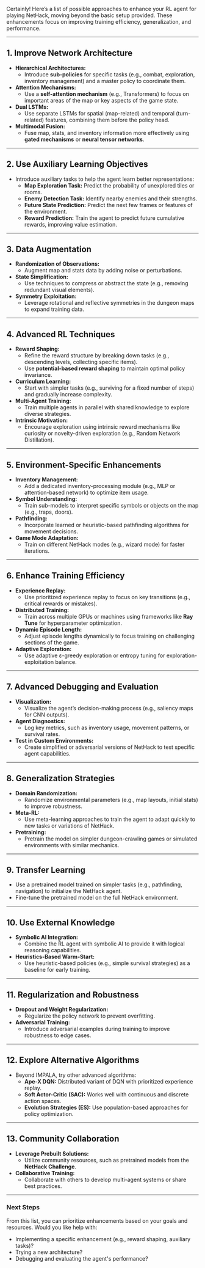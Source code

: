 Certainly! Here’s a list of possible approaches to enhance your RL agent for playing NetHack, moving beyond the basic setup provided. These enhancements focus on improving training efficiency, generalization, and performance.

---

## **1. Improve Network Architecture**
- **Hierarchical Architectures:**
  - Introduce **sub-policies** for specific tasks (e.g., combat, exploration, inventory management) and a master policy to coordinate them.
- **Attention Mechanisms:**
  - Use a **self-attention mechanism** (e.g., Transformers) to focus on important areas of the map or key aspects of the game state.
- **Dual LSTMs:**
  - Use separate LSTMs for spatial (map-related) and temporal (turn-related) features, combining them before the policy head.
- **Multimodal Fusion:**
  - Fuse map, stats, and inventory information more effectively using **gated mechanisms** or **neural tensor networks**.

---

## **2. Use Auxiliary Learning Objectives**
- Introduce auxiliary tasks to help the agent learn better representations:
  - **Map Exploration Task:** Predict the probability of unexplored tiles or rooms.
  - **Enemy Detection Task:** Identify nearby enemies and their strengths.
  - **Future State Prediction:** Predict the next few frames or features of the environment.
  - **Reward Prediction:** Train the agent to predict future cumulative rewards, improving value estimation.

---

## **3. Data Augmentation**
- **Randomization of Observations:**
  - Augment map and stats data by adding noise or perturbations.
- **State Simplification:**
  - Use techniques to compress or abstract the state (e.g., removing redundant visual elements).
- **Symmetry Exploitation:**
  - Leverage rotational and reflective symmetries in the dungeon maps to expand training data.

---

## **4. Advanced RL Techniques**
- **Reward Shaping:**
  - Refine the reward structure by breaking down tasks (e.g., descending levels, collecting specific items).
  - Use **potential-based reward shaping** to maintain optimal policy invariance.
- **Curriculum Learning:**
  - Start with simpler tasks (e.g., surviving for a fixed number of steps) and gradually increase complexity.
- **Multi-Agent Training:**
  - Train multiple agents in parallel with shared knowledge to explore diverse strategies.
- **Intrinsic Motivation:**
  - Encourage exploration using intrinsic reward mechanisms like curiosity or novelty-driven exploration (e.g., Random Network Distillation).

---

## **5. Environment-Specific Enhancements**
- **Inventory Management:**
  - Add a dedicated inventory-processing module (e.g., MLP or attention-based network) to optimize item usage.
- **Symbol Understanding:**
  - Train sub-models to interpret specific symbols or objects on the map (e.g., traps, doors).
- **Pathfinding:**
  - Incorporate learned or heuristic-based pathfinding algorithms for movement decisions.
- **Game Mode Adaptation:**
  - Train on different NetHack modes (e.g., wizard mode) for faster iterations.

---

## **6. Enhance Training Efficiency**
- **Experience Replay:**
  - Use prioritized experience replay to focus on key transitions (e.g., critical rewards or mistakes).
- **Distributed Training:**
  - Train across multiple GPUs or machines using frameworks like **Ray Tune** for hyperparameter optimization.
- **Dynamic Episode Length:**
  - Adjust episode lengths dynamically to focus training on challenging sections of the game.
- **Adaptive Exploration:**
  - Use adaptive ε-greedy exploration or entropy tuning for exploration-exploitation balance.

---

## **7. Advanced Debugging and Evaluation**
- **Visualization:**
  - Visualize the agent’s decision-making process (e.g., saliency maps for CNN outputs).
- **Agent Diagnostics:**
  - Log key metrics, such as inventory usage, movement patterns, or survival rates.
- **Test in Custom Environments:**
  - Create simplified or adversarial versions of NetHack to test specific agent capabilities.

---

## **8. Generalization Strategies**
- **Domain Randomization:**
  - Randomize environmental parameters (e.g., map layouts, initial stats) to improve robustness.
- **Meta-RL:**
  - Use meta-learning approaches to train the agent to adapt quickly to new tasks or variations of NetHack.
- **Pretraining:**
  - Pretrain the model on simpler dungeon-crawling games or simulated environments with similar mechanics.

---

## **9. Transfer Learning**
- Use a pretrained model trained on simpler tasks (e.g., pathfinding, navigation) to initialize the NetHack agent.
- Fine-tune the pretrained model on the full NetHack environment.

---

## **10. Use External Knowledge**
- **Symbolic AI Integration:**
  - Combine the RL agent with symbolic AI to provide it with logical reasoning capabilities.
- **Heuristics-Based Warm-Start:**
  - Use heuristic-based policies (e.g., simple survival strategies) as a baseline for early training.

---

## **11. Regularization and Robustness**
- **Dropout and Weight Regularization:**
  - Regularize the policy network to prevent overfitting.
- **Adversarial Training:**
  - Introduce adversarial examples during training to improve robustness to edge cases.

---

## **12. Explore Alternative Algorithms**
- Beyond IMPALA, try other advanced algorithms:
  - **Ape-X DQN:** Distributed variant of DQN with prioritized experience replay.
  - **Soft Actor-Critic (SAC):** Works well with continuous and discrete action spaces.
  - **Evolution Strategies (ES):** Use population-based approaches for policy optimization.

---

## **13. Community Collaboration**
- **Leverage Prebuilt Solutions:**
  - Utilize community resources, such as pretrained models from the **NetHack Challenge**.
- **Collaborative Training:**
  - Collaborate with others to develop multi-agent systems or share best practices.

---

### **Next Steps**
From this list, you can prioritize enhancements based on your goals and resources. Would you like help with:
- Implementing a specific enhancement (e.g., reward shaping, auxiliary tasks)?
- Trying a new architecture?
- Debugging and evaluating the agent's performance?
